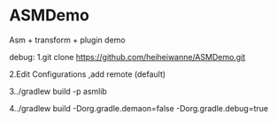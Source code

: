 # ASMDemo
Asm + transform  + plugin   demo

debug:
1.git clone https://github.com/heiheiwanne/ASMDemo.git

2.Edit Configurations ,add remote (default)

3../gradlew build -p asmlib

4../gradlew build -Dorg.gradle.demaon=false -Dorg.gradle.debug=true
